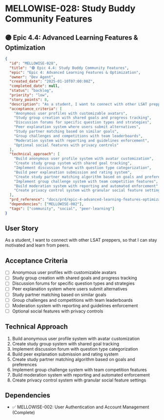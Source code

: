 # MELLOWISE-028: Study Buddy Community Features

## 🟣 Epic 4.4: Advanced Learning Features & Optimization

```json
{
  "id": "MELLOWISE-028",
  "title": "🟣 Epic 4.4: Study Buddy Community Features",
  "epic": "Epic 4: Advanced Learning Features & Optimization",
  "owner": "Dev Agent",
  "created_date": "2025-01-10T07:00:00Z",
  "completed_date": null,
  "status": "backlog",
  "priority": "low",
  "story_points": 8,
  "description": "As a student, I want to connect with other LSAT preppers, so that I can stay motivated and learn from peers.",
  "acceptance_criteria": [
    "Anonymous user profiles with customizable avatars",
    "Study group creation with shared goals and progress tracking",
    "Discussion forums for specific question types and strategies",
    "Peer explanation system where users submit alternatives",
    "Study partner matching based on similar goals",
    "Group challenges and competitions with team leaderboards",
    "Moderation system with reporting and guidelines enforcement",
    "Optional social features with privacy controls"
  ],
  "technical_approach": [
    "Build anonymous user profile system with avatar customization",
    "Create study group system with shared goal tracking",
    "Implement discussion forum with question type categorization",
    "Build peer explanation submission and rating system",
    "Create study partner matching algorithm based on goals and preferences",
    "Implement group challenge system with team competition features",
    "Build moderation system with reporting and automated enforcement",
    "Create privacy control system with granular social feature settings"
  ],
  "prd_reference": "docs/prd/epic-4-advanced-learning-features-optimization.md",
  "dependencies": ["MELLOWISE-002"],
  "tags": ["community", "social", "peer-learning"]
}
```

## User Story
As a student, I want to connect with other LSAT preppers, so that I can stay motivated and learn from peers.

## Acceptance Criteria
- [ ] Anonymous user profiles with customizable avatars
- [ ] Study group creation with shared goals and progress tracking
- [ ] Discussion forums for specific question types and strategies
- [ ] Peer explanation system where users submit alternatives
- [ ] Study partner matching based on similar goals
- [ ] Group challenges and competitions with team leaderboards
- [ ] Moderation system with reporting and guidelines enforcement
- [ ] Optional social features with privacy controls

## Technical Approach
1. Build anonymous user profile system with avatar customization
2. Create study group system with shared goal tracking
3. Implement discussion forum with question type categorization
4. Build peer explanation submission and rating system
5. Create study partner matching algorithm based on goals and preferences
6. Implement group challenge system with team competition features
7. Build moderation system with reporting and automated enforcement
8. Create privacy control system with granular social feature settings

## Dependencies
- ✅ MELLOWISE-002: User Authentication and Account Management (Complete)